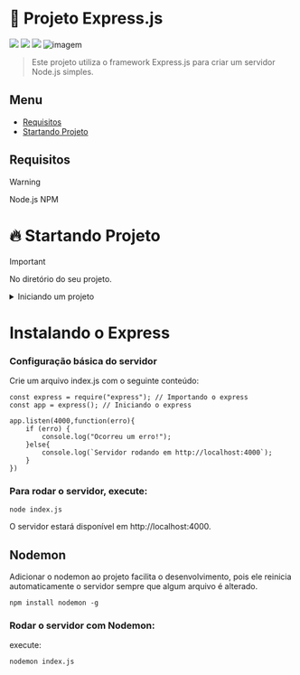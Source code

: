 # 📜 Projeto Express.js
<img src="https://img.shields.io/badge/Express.js-404D59?style=for-the-badge&logo=express" /> 
<img src="https://img.shields.io/badge/JavaScript-F7DF1E?style=for-the-badge&logo=javascript&logoColor=black" /> 
<img src="https://img.shields.io/badge/Node.js-43853D?style=for-the-badge&logo=node.js&logoColor=white" /> 

<img src="https://miro.medium.com/v2/resize:fit:1400/1*0xWhD2FQZJT84o7jAAkGRg.jpeg" alt="imagem">

> Este projeto utiliza o framework Express.js para criar um servidor Node.js simples.


## Menu

- [Requisitos](#Requisitos)
- [Startando Projeto](#Startando-Projeto)

## Requisitos
> [!WARNING]
> Node.js
> NPM

# 🔥 Startando Projeto 

> [!IMPORTANT]
> No diretório do seu projeto.

<details>

<summary>Iniciando um projeto</summary>

### Comandos Necessário

Iniciando o npm 
```bash
   npm init
```

Instando dependência
```bash
   npm install
```

Instalando o Express
```bash
   npm install express --save
```
> [!CAUTION]
> Se o nome do projeto for 'Express' dará problemas no futuro.

</details>


# Instalando o Express


### Configuração básica do servidor
Crie um arquivo index.js com o seguinte conteúdo:
```
const express = require("express"); // Importando o express
const app = express(); // Iniciando o express

app.listen(4000,function(erro){
    if (erro) {
        console.log("Ocorreu um erro!");
    }else{
        console.log(`Servidor rodando em http://localhost:4000`);
    }
})

```

### Para rodar o servidor, execute:
```
node index.js
```
O servidor estará disponível em http://localhost:4000.

## Nodemon
Adicionar o nodemon ao projeto facilita o desenvolvimento, pois ele reinicia automaticamente o servidor sempre que algum arquivo é alterado.  
```
npm install nodemon -g
```

### Rodar o servidor com Nodemon:
execute:

```
nodemon index.js
```